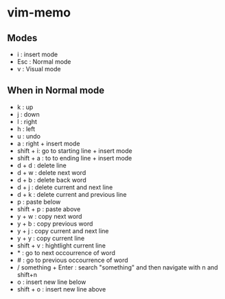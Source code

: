 # vim-memo

## Modes

- i : insert mode
- Esc : Normal mode
- v : Visual mode

## When in Normal mode


- k : up
- j : down
- l : right
- h : left
- u : undo
- a : right + insert mode
- shift + i: go to starting line + insert mode
- shift + a : to to ending line + insert mode
- d + d : delete line
- d + w : delete next word
- d + b : delete back word
- d + j : delete current and next line
- d + k : delete current and previous line
- p : paste below 
- shift + p : paste above
- y + w : copy next word
- y + b : copy previous word
- y + j : copy current and next line
- y + y : copy current line 
- shift + v : hightlight current line
- \* : go to next occourrence of word
- \# : go to previous occourrence of word
- / something + Enter : search "something" and then navigate with n and shift+n
- o : insert new line below
- shift + o : insert new line above
